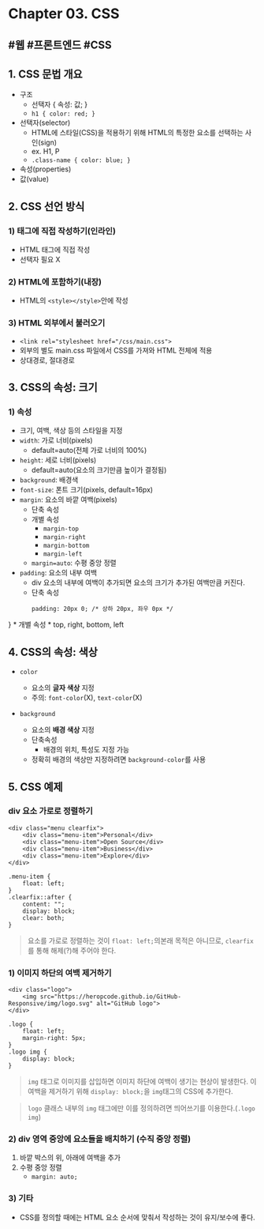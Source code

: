 # Chapter 03. CSS
#웹 #프론트엔드 #CSS
---
## 1. CSS 문법 개요

* 구조
	* 선택자 { 속성: 값; }
	* `h1 { color: red; }`
* 선택자(selector)
	* HTML에 스타일(CSS)을 적용하기 위해 HTML의 특정한 요소를 선택하는 사인(sign)
	* ex. H1, P
    * `.class-name { color: blue; }`
* 속성(properties)
* 값(value)


## 2. CSS 선언 방식

### 1) 태그에 직접 작성하기(인라인)
* HTML 태그에 직접 작성
* 선택자 필요 X

### 2) HTML에 포함하기(내장)
* HTML의 `<style></style>`안에 작성

### 3) HTML 외부에서 불러오기
* `<link rel="stylesheet href="/css/main.css">`
* 외부의 별도 main.css 파일에서 CSS를 가져와 HTML 전체에 적용
* 상대경로, 절대경로


## 3. CSS의 속성: 크기

### 1) 속성
* 크기, 여백, 색상 등의 스타일을 지정
* `width`: 가로 너비(pixels) 
    * default=auto(전체 가로 너비의 100%)
* `height`: 세로 너비(pixels)
    * default=auto(요소의 크기만큼 높이가 결정됨)
* `background`: 배경색
* `font-size`: 폰트 크기(pixels, default=16px)
* `margin`: 요소의 바깥 여백(pixels) 
    * 단축 속성
    * 개별 속성
        * `margin-top`
        * `margin-right`
        * `margin-bottom`
        * `margin-left`
    * `margin=auto`: 수평 중앙 정렬
* `padding`: 요소의 내부 여백
    * div 요소의 내부에 여백이 추가되면 요소의 크기가 추가된 여백만큼 커진다.
    * 단축 속성
        ```
        padding: 20px 0; /* 상하 20px, 좌우 0px */
        ```
}
    * 개별 속성
        * top, right, bottom, left


## 4. CSS의 속성: 색상

* `color`
    * 요소의 **글자 색상** 지정
    * 주의: `font-color`(X), `text-color`(X)

* `background`
    * 요소의 **배경 색상** 지정
    * 단축속성
        * 배경의 위치, 특성도 지정 가능
    * 정확히 배경의 색상만 지정하려면 `background-color`를 사용


## 5. CSS 예제

### div 요소 가로로 정렬하기
```
<div class="menu clearfix">
    <div class="menu-item">Personal</div>
    <div class="menu-item">Open Source</div>
    <div class="menu-item">Business</div>
    <div class="menu-item">Explore</div>
</div>
```
```
.menu-item {
    float: left;
}
.clearfix::after {
    content: "";
    display: block;
    clear: both;
}
```
> 요소를 가로로 정렬하는 것이 `float: left;`의본래 목적은 아니므로, `clearfix`를 통해 해제(?)해 주어야 한다.

### 1) 이미지 하단의 여백 제거하기
```
<div class="logo">
    <img src="https://heropcode.github.io/GitHub-Responsive/img/logo.svg" alt="GitHub logo">
</div>
```
```
.logo {
    float: left;
    margin-right: 5px;
}
.logo img {
    display: block;
}
```
> `img` 태그로 이미지를 삽입하면 이미지 하단에 여백이 생기는 현상이 발생한다. 이 여백을 제거하기 위해 `display: block;`을 `img`태그의 CSS에 추가한다.

> `logo` 클래스 내부의 `img` 태그에만 이를 정의하려면 띄어쓰기를 이용한다.(`.logo img`)

### 2) div 영역 중앙에 요소들을 배치하기 (수직 중앙 정렬)
1. 바깥 박스의 위, 아래에 여백을 추가
2. 수평 중앙 정렬
    * `margin: auto;`

### 3) 기타
* CSS를 정의할 때에는 HTML 요소 순서에 맞춰서 작성하는 것이 유지/보수에 좋다.